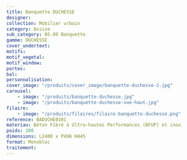 ```yaml
---
title: Banquette DUCHESSE
designer:
collection: Mobilier urbain
category: Assise
sub_category: 05.09 Banquette
gamme: DUCHESSE
cover_undertext:
motifs:
motif_vegetal:
motif_window:
portes:
bal:
personnalisation:
cover_image: "/produits/cover_image/banquette-duchesse-2.jpg"
carousel:
    - image: "/produits/banquette-duchesse.jpg"
    - image: "/produits/banquette-duchesse-vue-haut.jpg"
filaire:
    - image: "/produits/filaires/filaire-banquette-duchesse.png"
reference: BADUCHE0101
materiau: Béton Fibré à Ultra-hautes Performances (BFUP) et inox
poids: 208
dimensions: L2400 x P496 H445
format: Monobloc
traitement:
---
```

